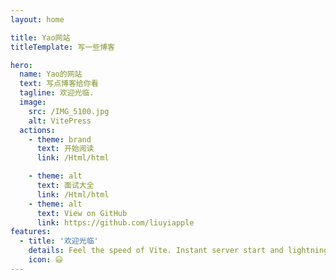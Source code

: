 ```yaml
---
layout: home

title: Yao网站
titleTemplate: 写一些博客

hero:
  name: Yao的网站
  text: 写点博客给你看
  tagline: 欢迎光临.
  image:
    src: /IMG_5100.jpg
    alt: VitePress
  actions:
    - theme: brand
      text: 开始阅读
      link: /Html/html

    - theme: alt
      text: 面试大全
      link: /Html/html
    - theme: alt
      text: View on GitHub
      link: https://github.com/liuyiapple
features:
  - title: '欢迎光临'
    details: Feel the speed of Vite. Instant server start and lightning fast HMR that stays fast regardless of the app size.
    icon: 😃
---
```

